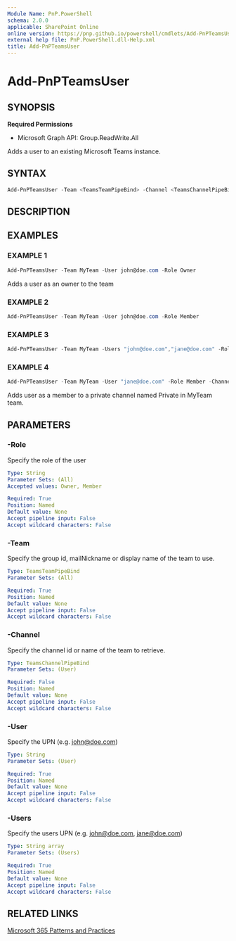 ```yaml
---
Module Name: PnP.PowerShell
schema: 2.0.0
applicable: SharePoint Online
online version: https://pnp.github.io/powershell/cmdlets/Add-PnPTeamsUser.html
external help file: PnP.PowerShell.dll-Help.xml
title: Add-PnPTeamsUser
---
```

  
# Add-PnPTeamsUser

## SYNOPSIS

**Required Permissions**

  * Microsoft Graph API: Group.ReadWrite.All

Adds a user to an existing Microsoft Teams instance.

## SYNTAX

```powershell
Add-PnPTeamsUser -Team <TeamsTeamPipeBind> -Channel <TeamsChannelPipeBind> -User <String> -Role <String> [<CommonParameters>]
```

## DESCRIPTION

## EXAMPLES

### EXAMPLE 1
```powershell
Add-PnPTeamsUser -Team MyTeam -User john@doe.com -Role Owner
```

Adds a user as an owner to the team

### EXAMPLE 2
```powershell
Add-PnPTeamsUser -Team MyTeam -User john@doe.com -Role Member
```

### EXAMPLE 3
```powershell
Add-PnPTeamsUser -Team MyTeam -Users "john@doe.com","jane@doe.com" -Role Member
```

### EXAMPLE 4
```powershell
Add-PnPTeamsUser -Team MyTeam -User "jane@doe.com" -Role Member -Channel Private
```

Adds user as a member to a private channel named Private in MyTeam team.

## PARAMETERS

### -Role
Specify the role of the user

```yaml
Type: String
Parameter Sets: (All)
Accepted values: Owner, Member

Required: True
Position: Named
Default value: None
Accept pipeline input: False
Accept wildcard characters: False
```

### -Team
Specify the group id, mailNickname or display name of the team to use.

```yaml
Type: TeamsTeamPipeBind
Parameter Sets: (All)

Required: True
Position: Named
Default value: None
Accept pipeline input: False
Accept wildcard characters: False
```

### -Channel
Specify the channel id or name of the team to retrieve.

```yaml
Type: TeamsChannelPipeBind
Parameter Sets: (User)

Required: False
Position: Named
Default value: None
Accept pipeline input: False
Accept wildcard characters: False
```

### -User
Specify the UPN (e.g. john@doe.com)

```yaml
Type: String
Parameter Sets: (User)

Required: True
Position: Named
Default value: None
Accept pipeline input: False
Accept wildcard characters: False
```

### -Users
Specify the users UPN (e.g. john@doe.com, jane@doe.com)

```yaml
Type: String array
Parameter Sets: (Users)

Required: True
Position: Named
Default value: None
Accept pipeline input: False
Accept wildcard characters: False
```

## RELATED LINKS

[Microsoft 365 Patterns and Practices](https://aka.ms/m365pnp)


